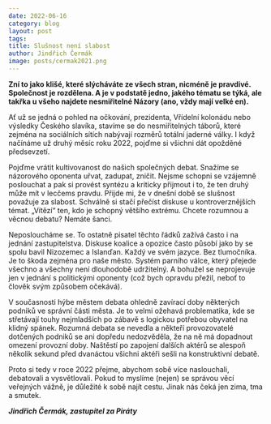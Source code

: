 ```yaml
---
date: 2022-06-16
category: blog
layout: post
tags:
title: Slušnost není slabost
author: Jindřich Čermák
image: posts/cermak2021.png
---
```

**Zní to jako klišé, které slýcháváte ze všech stran, nicméně je pravdivé. Společnost je rozdělena. A je v podstatě jedno, jakého tématu se týká, ale takřka u všeho najdete nesmiřitelné Názory (ano, vždy mají velké en).**

Ať už se jedná o pohled na očkování, prezidenta, Vřídelní kolonádu nebo výsledky Českého slavíka, stavíme se do nesmiřitelných táborů, které zejména na sociálních sítích nabývají rozměrů totální jaderné války. I když načínáme už druhý měsíc roku 2022, pojďme si všichni dát opožděné předsevzetí.

Pojďme vrátit kultivovanost do našich společných debat. Snažíme se názorového oponenta uřvat, zadupat, zničit. Nejsme schopni se vzájemně poslouchat a pak si provést syntézu a kriticky přijmout i to, že ten druhý může mít v lecčems pravdu. Přijde mi, že v dnešní době se slušnost považuje za slabost. Schválně si stačí přečíst diskuse u kontroverznějších témat. „Vítězí“ ten, kdo je schopný většího extrému. Chcete rozumnou a věcnou debatu? Nemáte šanci.

Neposloucháme se. To ostatně pisatel těchto řádků zažívá často i na jednání zastupitelstva. Diskuse koalice a opozice často působí jako by se spolu bavil Nizozemec a Islanďan. Každý ve svém jazyce. Bez tlumočníka. Je to škoda zejména pro naše město. Systém parního válce, který přejede všechno a všechny není dlouhodobě udržitelný. A bohužel se neprojevuje jen v jednání s politickými oponenty (což bych opravdu přežil, neboť to člověk svým způsobem očekává).

V současnosti hýbe městem debata ohledně zavírací doby některých podniků ve správní části města. Je to velmi ožehavá problematika, kde se střetávají touhy nejmladších po zábavě s logickou potřebou obyvatel na klidný spánek. Rozumná debata se nevedla a někteří provozovatelé dotčených podniků se ani dopředu nedozvěděla, že na ně má dopadnout omezení provozní doby. Naštěstí po zapojení dalších aktérů se alespoň několik sekund před dvanáctou všichni aktéři sešli na konstruktivní debatě.

Proto si tedy v roce 2022 přejme, abychom sobě více naslouchali, debatovali a vysvětlovali. Pokud to myslíme (nejen) se správou věcí veřejných vážně, je důležité k sobě najít cestu. Jinak nás čeká jen zima, tma a smutek.

***Jindřich Čermák, zastupitel za Piráty***
